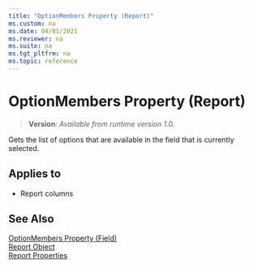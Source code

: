 ```yaml
---
title: "OptionMembers Property (Report)"
ms.custom: na
ms.date: 04/01/2021
ms.reviewer: na
ms.suite: na
ms.tgt_pltfrm: na
ms.topic: reference
---
```


# OptionMembers Property (Report)

> **Version**: _Available from runtime version 1.0._

Gets the list of options that are available in the field that is currently selected.
  
## Applies to  
  
- Report columns  


## See Also

[OptionMembers Property (Field)](devenv-optionmembers-field-property.md)   
[Report Object](../devenv-report-object.md)   
[Report Properties](devenv-report-properties.md) 